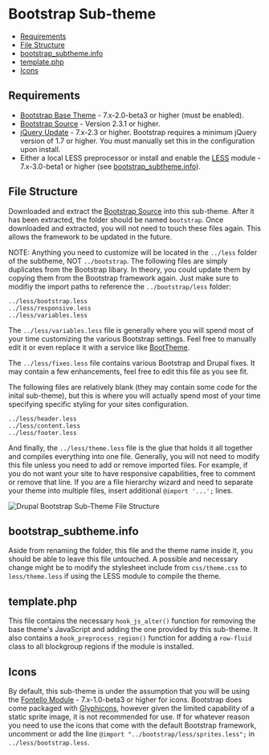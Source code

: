 # Bootstrap Sub-theme
* [Requirements](#requirements)
* [File Structure](#file-structure)
* [bootstrap_subtheme.info](#bootstrap_subthemeinfo)
* [template.php](#templatephp)
* [Icons](#icons)

## Requirements
* [Bootstrap Base Theme](http://drupal.org/project/bootstrap) - 7.x-2.0-beta3 or higher (must be enabled).
* [Bootstrap Source](https://github.com/twitter/bootstrap/tags) - Version 2.3.1 or higher.
* [jQuery Update](http://drupal.org/project/jquery_update) - 7.x-2.3 or higher. Bootstrap requires a minimum jQuery version of 1.7 or higher. You must manually set this in the configuration upon install.
* Either a local LESS preprocessor or install and enable the [LESS](http://drupal.org/project/less) module - 7.x-3.0-beta1 or higher (see [bootstrap_subtheme.info](#bootstrap_subthemeinfo)).

## File Structure
Downloaded and extract the [Bootstrap Source](https://github.com/twitter/bootstrap/tags) into this sub-theme. After it has been extracted, the folder should be named `bootstrap`. Once downloaded and extracted, you will not need to touch these files again. This allows the framework to be updated in the future.

NOTE: Anything you need to customize will be located in the `../less` folder of the subtheme, NOT `../bootstrap`. The following files are simply duplicates from the Bootstrap libary. In theory, you could update them by copying them from the Bootstrap framework again. Just make sure to modifiy the import paths to reference the `../bootstrap/less` folder:
```
../less/bootstrap.less
../less/responsive.less
../less/variables.less
```

The `../less/variables.less` file is generally where you will spend most of your time customizing the various Bootstrap settings. Feel free to manually edit it or even replace it with a service like [BootTheme](http://www.boottheme.com).

The `../less/fixes.less` file contains various Bootstrap and Drupal fixes. It may contain a few enhancements, feel free to edit this file as you see fit.

The following files are relatively blank (they may contain some code for the inital sub-theme), but this is where you will actually spend most of your time specifying specific styling for your sites configuration.
```
../less/header.less
../less/content.less
../less/footer.less
```

And finally, the `../less/theme.less` file is the glue that holds it all together and compiles everything into one file. Generally, you will not need to modify this file unless you need to add or remove imported files. For example, if you do not want your site to have responsive capabilities, free to comment or remove that line. If you are a file hierarchy wizard and need to separate your theme into multiple files, insert additional `@import '...';` lines. 

<img src="http://i.snag.gy/GtISs.jpg" alt="Drupal Bootstrap Sub-Theme File Structure" />

## bootstrap_subtheme.info
Aside from renaming the folder, this file and the theme name inside it, you should be able to leave this file untouched. A possible and necessary change might be to modify the stylesheet include from `css/theme.css` to `less/theme.less` if using the LESS module to compile the theme.

## template.php
This file contains the necessary `hook_js_alter()` function for removing the base theme's JavaScript and adding the one provided by this sub-theme. It also contains a `hook_preprocess_region()` function for adding a `row-fluid` class to all blockgroup regions if the module is installed.

## Icons
By default, this sub-theme is under the assumption that you will be using the [Fontello Module](http://drupal.org/project/fontello) - 7.x-1.0-beta3 or higher for icons. Bootstrap does come packaged with [Glyphicons](http://twitter.github.com/bootstrap/base-css.html#icons), however given the limited capability of a static sprite image, it is not recommended for use. If for whatever reason you need to use the icons that come with the default Bootstrap framework, uncomment or add the line `@import "../bootstrap/less/sprites.less";` in `../less/bootstrap.less`.
